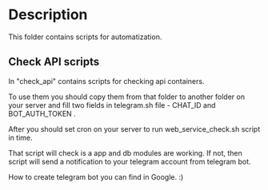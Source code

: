 # Description
This folder contains scripts for automatization.

## Check API scripts
In "check_api" contains scripts for checking api containers.

To use them you should copy them from that folder to another folder on your server and fill two fields in telegram.sh file - CHAT_ID and BOT_AUTH_TOKEN .

After you should set cron on your server to run web_service_check.sh script in time.

That script will check is a app and db modules are working. If not, then script will send a notification to your telegram account from telegram bot.

How to create telegram bot you can find in Google. :)